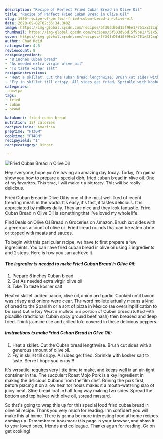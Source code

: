 ```yaml
---
description: "Recipe of Perfect Fried Cuban Bread in Olive Oil"
title: "Recipe of Perfect Fried Cuban Bread in Olive Oil"
slug: 1980-recipe-of-perfect-fried-cuban-bread-in-olive-oil
date: 2020-09-02T02:36:34.388Z
image: https://img-global.cpcdn.com/recipes/5f303d96d15f9be1/751x532cq70/fried-cuban-bread-in-olive-oil-recipe-main-photo.jpg
thumbnail: https://img-global.cpcdn.com/recipes/5f303d96d15f9be1/751x532cq70/fried-cuban-bread-in-olive-oil-recipe-main-photo.jpg
cover: https://img-global.cpcdn.com/recipes/5f303d96d15f9be1/751x532cq70/fried-cuban-bread-in-olive-oil-recipe-main-photo.jpg
author: Chad Reid
ratingvalue: 4.6
reviewcount: 8
recipeingredient:
- "8 inches Cuban bread"
- "As needed extra virgin olive oil"
- "To taste kosher salt"
recipeinstructions:
- "Heat a skillet. Cut the Cuban bread lengthwise. Brush cut sides with a generous amount of olive oil."
- "Fry in skillet till crispy. All sides get fried. Sprinkle with kosher salt to taste. Serve I hope you enjoy!!!"
categories:
- Recipe
tags:
- fried
- cuban
- bread

katakunci: fried cuban bread 
nutrition: 127 calories
recipecuisine: American
preptime: "PT30M"
cooktime: "PT48M"
recipeyield: "1"
recipecategory: Dinner

---
```



![Fried Cuban Bread in Olive Oil](https://img-global.cpcdn.com/recipes/5f303d96d15f9be1/751x532cq70/fried-cuban-bread-in-olive-oil-recipe-main-photo.jpg)

Hey everyone, hope you're having an amazing day today. Today, I'm gonna show you how to prepare a special dish, fried cuban bread in olive oil. One of my favorites. This time, I will make it a bit tasty. This will be really delicious.

Fried Cuban Bread in Olive Oil is one of the most well liked of recent trending meals in the world. It's easy, it's fast, it tastes delicious. It is appreciated by millions daily. They are nice and they look fantastic. Fried Cuban Bread in Olive Oil is something that I've loved my whole life.

Find Deals on Olive Oil Bread in Groceries on Amazon. Brush cut sides with a generous amount of olive oil. Fried bread rounds that can be eaten alone or topped with meats and sauces.


To begin with this particular recipe, we have to first prepare a few ingredients. You can have fried cuban bread in olive oil using 3 ingredients and 2 steps. Here is how you can achieve it.

<!--inarticleads1-->

##### The ingredients needed to make Fried Cuban Bread in Olive Oil:

1. Prepare 8 inches Cuban bread
1. Get As needed extra virgin olive oil
1. Take To taste kosher salt


Heated skillet, added bacon, olive oil, onion and garlic. Cooked until bacon was crispy and onions were clear. The word mollete actually means a kind of bread to the Spanish or a sort of pizza in Mexico (an oversimplification to be sure) but in Key West a mollete is a portion of Cuban bread stuffed with picadillo (traditional Cuban spicy ground beef hash) then breaded and deep fried. Think jasmine rice and grilled tofu covered in these delicious peppers. 

<!--inarticleads2-->

##### Instructions to make Fried Cuban Bread in Olive Oil:

1. Heat a skillet. Cut the Cuban bread lengthwise. Brush cut sides with a generous amount of olive oil.
1. Fry in skillet till crispy. All sides get fried. Sprinkle with kosher salt to taste. Serve I hope you enjoy!!!


It&#39;s versatile, requires very little time to make, and keeps well in an air-tight container in the. The succulent Roast Mojo Pork is a key ingredient in making the delicious Cubano from the film chef. Brining the pork first, before placing it on a low heat for hours makes it a mouth-watering slab of juicy meat. Slice bread loaf in half long way making two sides. Spread the bottom and top halves with olive oil, spread mustard. 

So that's going to wrap this up for this special food fried cuban bread in olive oil recipe. Thank you very much for reading. I'm confident you will make this at home. There is gonna be more interesting food at home recipes coming up. Remember to bookmark this page in your browser, and share it to your loved ones, friends and colleague. Thanks again for reading. Go on get cooking!
